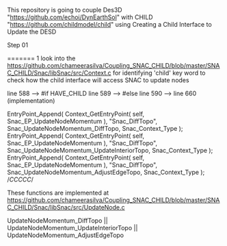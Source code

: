 This repository is going to couple Des3D "https://github.com/echoi/DynEarthSol" with CHILD "https://github.com/childmodel/child" using Creating a Child Interface to Update the DESD

Step 01

=======
1 look into the https://github.com/chameerasilva/Coupling_SNAC_CHILD/blob/master/SNAC_CHILD/Snac/libSnac/src/Context.c for identifying 'child' key word to check how the child interface will access SNAC to update nodes

line 588 --> #if HAVE_CHILD 
line 589 --> #else
line 590 --> line 660 (implementation)

EntryPoint_Append(
		Context_GetEntryPoint( self, Snac_EP_UpdateNodeMomentum ),
		"Snac_DiffTopo",
		Snac_UpdateNodeMomentum_DiffTopo,
		Snac_Context_Type );
	EntryPoint_Append(
		Context_GetEntryPoint( self, Snac_EP_UpdateNodeMomentum ),
		"Snac_DiffTopo",
		Snac_UpdateNodeMomentum_UpdateInteriorTopo,
		Snac_Context_Type );
	EntryPoint_Append(
		Context_GetEntryPoint( self, Snac_EP_UpdateNodeMomentum ),
		"Snac_DiffTopo",
		Snac_UpdateNodeMomentum_AdjustEdgeTopo,
		Snac_Context_Type );
	/*CCCCC*/

These functions are implemented at https://github.com/chameerasilva/Coupling_SNAC_CHILD/blob/master/SNAC_CHILD/Snac/libSnac/src/UpdateNode.c 

UpdateNodeMomentum_DiffTopo || UpdateNodeMomentum_UpdateInteriorTopo || UpdateNodeMomentum_AdjustEdgeTopo
